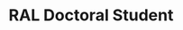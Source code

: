 ---
draft: false
name: "Callum Cox"
title: "RAL Doctoral Student"
description: "DUNE DAQ and Improving the Modelling of Neutrino Energy Reconstruction"
avatar: {
    src: "/visitor-photos/callum.avif",
    alt: "Callum Cox"
}
group: "EP-NU"
publishDate: "2022-11-08 15:39"
---